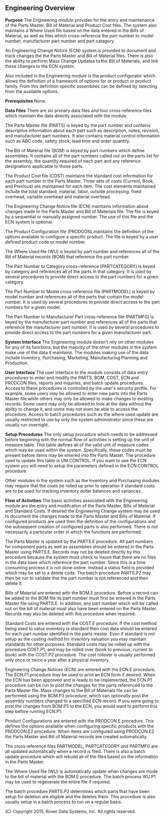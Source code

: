 ## Engineering Overview
<PageHeader />


**Purpose**
The Engineering module provides for the entry and maintenance of the Parts
Master, Bill of Material and Product Cost files. The system also maintains a
Where Used file based on the data entered in the Bills of Material, as well as
files which cross-reference the part number to model number, manufacturer part
number and part catagory.

An Engineering Change Notice (ECN) system is provided to document and track
changes the the Parts Master and Bill of Material files. There is also the
ability to perform Mass Change Updates to the Bill of Materials, and link
these changes to the ECN system.

Also included in the Engineering module is the product configurator which
allows the definition of a framework of options for or product or product
family. From this definition specific assemblies can be defined by selecting
from the available options.

**Prerequisites**
None.

**Data Files**
There are six primary data files and four cross-reference files which maintain
the data directly associated with the module.

The Parts Master file (PARTS) is keyed by the part number and contains
descriptive information about each part such as description, notes, revision,
and manufacturer part numbers. It also contains material control information
such as ABC code, safety stock, lead time and order quantity.

The Bill of Material file (BOM) is keyed by part numbers which define
assemblies. It contains all of the part numbers called out on the parts list
for the assembly, the quantity required of each part and any reference
designations applicable to those parts.

The Product Cost file (COST) maintains the standard cost information for each
part number in the Parts Master. Three sets of costs (Current, Book, and
Previous) are maintained for each item. The cost elements maintained include
the total standard, material, labor, outside processing, fixed overhead,
variable overhead and material overhead.

The Engineering Change Notice file (ECN) maintains information about changes
made to the Parts Master and Bill of Materials file. The file is keyed by a
sequential or manually assigned number. The use of this file and the ECN
system is optional.

The Product Configuration file (PRODCON) maintains the definition of the
options available to configure a specific product. The file is keyed by a user
defined product code or model number.

The Where Used file (WU) is keyed by part number and references all of the
Bill of Material records (BOM) that reference the part number.

The Part Number to Category cross-reference (PARTCATEGORY) is keyed by
category and references all of the parts in that category. It is used by
several procedures to provide direct access to the part numbers for a given
category.

The Part Number to Model cross-reference file (PARTMODEL) is keyed by model
number and references all of the parts that contain the model number. It is
used by several procedures to provide direct access to the part numbers for a
given model.

The Part Number to Manufacturer Part cross-reference file (PARTMFG) is keyed
by the manufacturer part number and references all of the parts that reference
the manufacturer part number. It is used by several procedures to provide
direct access to the part numbers for a given manufacturer part.

**System Interface**
The Engineering module doesn't rely on other modules for any of its functions,
but the majority of the other modules in the system make use of the data it
maintains. The modules making use of the data include Inventory, Purchasing,
Marketing, Manufacturing Planning and Production.

**User Interface**
The user interface to the module consists of data entry procedures to enter
and modify the PARTS, BOM, COST, ECN and PRODCON files, reports and inquiries,
and batch update procedures. Access to these procedures is controlled by the
user's security profile. For example, some users may be allowed to enter new
parts into the Parts Master file while others may only be allowed to make
changes to existing records. Some users may only be allowed to look at the
data without the ability to change it, and some may not even be able to access
the procedure. Access to batch procedures such as the where used update are
usually restricted to use by only the system administrator since these are
usually run overnight.

**Setup Procedures**
The only setup procedure which needs to be addressed before beginning with the
normal flow of activities is setting up the unit of measure table. This table
defines all of the valid unit of measure codes which may be used within the
system. Specifically, these codes must be present before items may be entered
into the Parts Master. The procedure used to update this table is
UM.CONTROL. If you want to use the ECN system you will need
to setup the parameters defined in the ECN.CONTROL
procedure.

Other modules in the system such as the Inventory and Purchasing modules may
require that the costs be rolled up prior to operation if standard costs are
to be used for tracking inventory dollar balances and variances.

**Flow of Activities**
The basic activities associated with the Engineering module are the entry and
modifcation of the Parts Master, Bills of Material and Standard Costs. If
desired the Engineering Change system may be used to document the changes made
to the Parts Master and Bills of Material. If configured products are used
then the definition of the configurations and the subsequent creation of
configured parts is also performed. There is not necessarily a particular
order in which the functions are performed.

The Parts Master is updated by the PARTS.E procedure. All part
numbers for component parts as well as assemblies should be entered in the
Parts Master using PARTS.E. Records may not be deleted directly
by this procedure because the system must check to insure that there are no
files in the data base which reference the part number. Since this is a time
consuming process it is not done online. Instead a status field is provided
which may be set to a delete code. The batch procedure
PARTS.P2 may then be run to validate that the part number is
not referenced and then delete it.

Bills of Material are entered with the BOM.E procedure. Before a
record can be added to the BOM file its part number must first be entered in
the Parts Master file using PARTS.E. In addition, any part
number which will be called out on the bill of material must also have been
entered on the Parts Master. Records may also be deleted with this procedure
when required.

Standard Costs are entered with the COST.E procedure. If the
cost method being used to value inventory is standard then cost data should be
entered for each part number identified in the parts master. Even if standard
is not setup as the costing method for inventory valuation you may maintain
standards for other purposes. Standard costs may be rolled up with the
procedure COST.P1, and may be rolled over (book to previous,
current to book) with the COST.P2 procedure. The cost rollover
is usually performed only once or twice a year after a physical inventory.

Engineering Change Notices (ECN) are entered with the ECN.E
procedure. The ECN.F1 procedure may be used to print an ECN form
if desired. When the ECN has been approved and is ready to be implemented, the
ECN.P1 procedure can be run to post the changes for the parts
referenced to the Parts Master file. Mass changes to the Bill of Materials
file can be performed using the BOM.P3 procedure, which can
optionally post the assembly numbers changed to a specified ECN record. If you
were going to post the changes from BOM.P3 to the ECN, you would
want to perform this step before running ECN.P1.

Product Configurations are entered with the PRODCON.E
procedure. This defines the options available when configuring specific
products with the PRODCON.E2 procedure. When items are
configured using PRODCON.E2 the Parts Master and Bill of
Material records are created automatically.

The cross reference files PARTMODEL, PARTCATEGORY and PARTMFG are all updated
automatically when a record is filed. There is also a batch update procedure
which will rebuild all of the files based on the information in the Parts
Master.

The Where Used file (WU) is automatically update when changes are mode to the
bill of material with the BOM.E procedure. The batch process
WU.P1 may be used to regenerate the entire file if required.

The batch procedure PARTS.P2 determines which parts that have
been setup for deletion are eligible and the deletes them. This procedure is
also usually setup in a batch process to run on a regular basis.

(C) Copyright 2015, Rover Data Systems, Inc.
All rights reserved.<br>
<badge text= "Version 8.10.57 " vertical="middle" />

<PageFooter />
